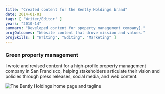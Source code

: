 ```yaml
---
title: "Created content for the Bently Holdings brand"
date: 2014-01-01
tags: [ 'Writer/Editor' ]
years: "2010-14"
summary: "Developed content for ppoperty management company]."
projOutcomes: "Website content that drove mission and values."
projSkills: [ "Writing", "Editing", "Marketing" ]
---
```


### Green property management 

I wrote and revised content for a high-profile property management company in San Francisco, helping stakeholders articulate their vision and policies through press releases, social media, and web content. 

![The Bently Holdings home page and tagline](/bently-holdings.webp)